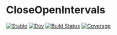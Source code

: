 # CloseOpenIntervals

[![Stable](https://img.shields.io/badge/docs-stable-blue.svg)](https://JuliaSIMD.github.io/CloseOpenIntervals.jl/stable)
[![Dev](https://img.shields.io/badge/docs-dev-blue.svg)](https://JuliaSIMD.github.io/CloseOpenIntervals.jl/dev)
[![Build Status](https://github.com/JuliaSIMD/CloseOpenIntervals.jl/workflows/CI/badge.svg)](https://github.com/JuliaSIMD/CloseOpenIntervals.jl/actions)
[![Coverage](https://codecov.io/gh/JuliaSIMD/CloseOpenIntervals.jl/branch/master/graph/badge.svg)](https://codecov.io/gh/JuliaSIMD/CloseOpenIntervals.jl)
